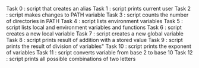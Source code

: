 Task 0 : script that creates an alias
Task 1 : script prints current user
Task 2 : script makes changes to PATH variable
Task 3 : script counts the number of directories in PATH
Task 4 : script lists environment variables
Task 5 : script lists local and environment variables and functions
Task 6 : script creates a new local variable
Task 7 : script creates a new global variable
Task 8 : script prints result of addition with a stored value
Task 9 : script prints the result of division of variables"
Task 10 : script prints the exponent of variables
Task 11 : script converts variable from base 2 to base 10
Task 12 : script prints all possible combinations of two letters
